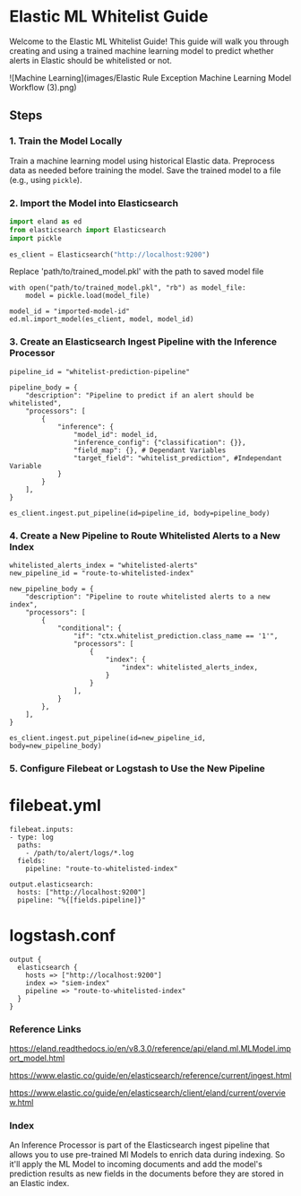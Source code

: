 # Elastic ML Whitelist Guide

Welcome to the Elastic ML Whitelist Guide! This guide will walk you through creating and using a trained machine learning model to predict whether alerts in Elastic should be whitelisted or not.

![Machine Learning](images/Elastic Rule Exception Machine Learning Model Workflow (3).png)

## Steps

### 1. Train the Model Locally

Train a machine learning model using historical Elastic data. Preprocess data as needed before training the model. Save the trained model to a file (e.g., using `pickle`).

### 2. Import the Model into Elasticsearch

```python
import eland as ed
from elasticsearch import Elasticsearch
import pickle

es_client = Elasticsearch("http://localhost:9200") 

```

Replace 'path/to/trained_model.pkl' with the path to saved model file

```
with open("path/to/trained_model.pkl", "rb") as model_file:
    model = pickle.load(model_file)

model_id = "imported-model-id"
ed.ml.import_model(es_client, model, model_id)

```

### 3. Create an Elasticsearch Ingest Pipeline with the Inference Processor

```
pipeline_id = "whitelist-prediction-pipeline"

pipeline_body = {
    "description": "Pipeline to predict if an alert should be whitelisted",
    "processors": [ 
        {
            "inference": {
                "model_id": model_id,
                "inference_config": {"classification": {}},
                "field_map": {}, # Dependant Variables
                "target_field": "whitelist_prediction", #Independant Variable
            }
        }
    ],
}

es_client.ingest.put_pipeline(id=pipeline_id, body=pipeline_body)

```

### 4. Create a New Pipeline to Route Whitelisted Alerts to a New Index
```
whitelisted_alerts_index = "whitelisted-alerts"
new_pipeline_id = "route-to-whitelisted-index"

new_pipeline_body = {
    "description": "Pipeline to route whitelisted alerts to a new index",
    "processors": [
        {
            "conditional": {
                "if": "ctx.whitelist_prediction.class_name == '1'",
                "processors": [
                    {
                        "index": {
                            "index": whitelisted_alerts_index,
                        }
                    }
                ],
            }
        },
    ],
}

es_client.ingest.put_pipeline(id=new_pipeline_id, body=new_pipeline_body)

```

### 5. Configure Filebeat or Logstash to Use the New Pipeline

# filebeat.yml
```
filebeat.inputs:
- type: log
  paths:
    - /path/to/alert/logs/*.log
  fields:
    pipeline: "route-to-whitelisted-index"

output.elasticsearch:
  hosts: ["http://localhost:9200"]
  pipeline: "%{[fields.pipeline]}"
```
# logstash.conf
```
output {
  elasticsearch {
    hosts => ["http://localhost:9200"]
    index => "siem-index"
    pipeline => "route-to-whitelisted-index"
  }
}
```

### Reference Links

https://eland.readthedocs.io/en/v8.3.0/reference/api/eland.ml.MLModel.import_model.html

https://www.elastic.co/guide/en/elasticsearch/reference/current/ingest.html

https://www.elastic.co/guide/en/elasticsearch/client/eland/current/overview.html

### Index

An Inference Processor is part of the Elasticsearch ingest pipeline that allows you to use pre-trained Ml Models to enrich data during indexing. So it'll apply the ML Model to incoming documents and add the model's prediction results as new fields in the documents before they are stored in an Elastic index.